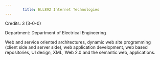 ```yaml
---
        title: ELL892 Internet Technologies
---
```

Credits: 3 (3-0-0)

Department: Department of Electrical Engineering

Web and service oriented architectures, dynamic web site programming (client side and server side), web application development, web based repositories, UI design, XML, Web 2.0 and the semantic web, applications.